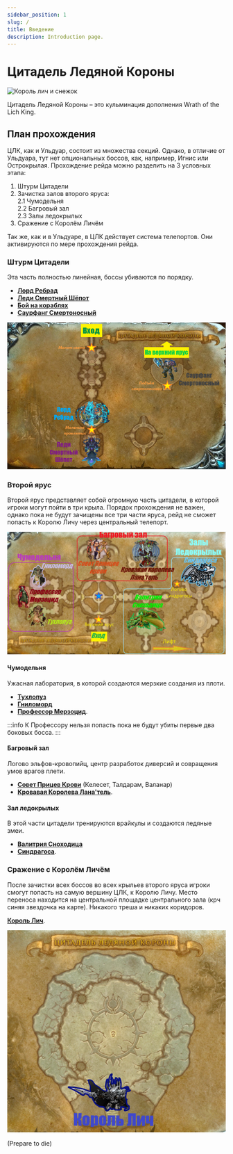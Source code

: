 ```yaml
---
sidebar_position: 1
slug: /
title: Введение
description: Introduction page.
---
```


# Цитадель Ледяной Короны

![Король лич и снежок](/img/icc/lich_king_snow_INTRO.gif)

Цитадель Ледяной Короны – это кульминация дополнения Wrath of the Lich King.

## План прохождения

ЦЛК, как и Ульдуар, состоит из множества секций. Однако, в отличие от Ульдуара, тут нет опциональных боссов, как,
например, Игнис или Острокрылая. Прохождение рейда можно разделить на 3 условных этапа:

1. Штурм Цитадели
2. Зачистка залов второго яруса:  
   2.1 Чумодельня   
   2.2 Багровый зал  
   2.3 Залы ледокрылых
3. Сражение с Королём Личём

Так же, как и в Ульдуаре, в ЦЛК действует система телепортов. Они активируются по мере прохождения рейда.

### Штурм Цитадели

Эта часть полностью линейная, боссы убиваются по порядку.

 - [**Лорд Ребрад**](lower_spire/lord_marrowgar.mdx)
 - [**Леди Смертный Шёпот**](lower_spire/lady_deathwhisper.mdx)
 - [**Бой на кораблях**](lower_spire/gunship_battle.mdx)
 - [**Саурфанг Смертоносный**](lower_spire/saurfang.md)


![Нижний Ярус](/img/icc/map/Нижний_ярус.png)

### Второй ярус

Второй ярус представляет собой огромную часть цитадели, в которой игроки могут пойти в три крыла. Порядок прохождения не
важен, однако пока не будут зачищены все три части яруса, рейд не сможет попасть к Королю Личу через центральный
телепорт.

![второй ярус](/img/icc/map/Верхний_ярус_склеенный.png)

#### Чумодельня

Ужасная лаборатория, в которой создаются мерзкие создания из плоти.

 - [**Тухлопуз**](plagueworks/festergut.md) 
 - [**Гниломорд**](plagueworks/rotface.md)
 - [**Профессор Мерзоцид**](plagueworks/putricide.md).

:::info
К Профессору нельзя попасть пока не будут убиты первые два боковых босса.
:::

#### Багровый зал

Логово эльфов-кровопийц, центр разработок диверсий и совращения умов врагов плети.

 - [**Совет Прицев Крови**](crimson_hall/blood_prince_council.md) (Келесет, Талдарам, Валанар)
 - [**Кровавая Королева Лана'тель**](crimson_hall/lanathel.md).

#### Зал ледокрылых

В этой части цитадели тренируются врайкулы и создаются ледяные змеи.

 - [**Валитрия Сноходица**](frostwing_halls/valithria.md) 
 - [**Синдрагоса**](frostwing_halls/sindragosa.md).

### Сражение с Королём Личём

После зачистки всех боссов во всех крыльев второго яруса игроки смогут попасть на самую вершину ЦЛК, к Королю Личу.
Место переноса находится на центральной площадке центрального зала (крч синяя звездочка на карте). Никакого треша и
никаких коридоров.

[**Король Лич**](the_lich_king.md).

![Ледяной толчок](/img/icc/map/Ледяной_трон.png)

(Prepare to die)
